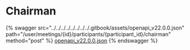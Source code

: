 # Chairman

{% swagger src="../../../../../../../../.gitbook/assets/openapi_v22.0.0.json" path="/user/meetings/{id}/participants/{participant_id}/chairman" method="post" %}
[openapi_v22.0.0.json](../../../../../../../../.gitbook/assets/openapi_v22.0.0.json)
{% endswagger %}
